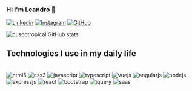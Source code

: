 ### Hi I'm Leandro 🧟

[![Linkedin](https://img.shields.io/badge/LinkedIn-0077B5?style=for-the-badge&logo=linkedin&logoColor=white)](https://www.linkedin.com/in/leandro-r-alexandre/)
[![Instagram](https://img.shields.io/badge/Instagram-E4405F?style=for-the-badge&logo=instagram&logoColor=white)](https://www.instagram.com/leandro.r.alexandre)
[![GitHub](https://img.shields.io/badge/GitHub-100000?style=for-the-badge&logo=github&logoColor=white)](https://github.com/cuscotropical)

![cuscotropical GitHub stats](https://github-readme-stats.vercel.app/api?username=cuscotropical&show_icons=true&theme=dracula)


## Technologies I use in my daily life
 <div style="display: inline_block"><br/>
 <img align="center" alt="html5" src="https://img.shields.io/badge/HTML5-E34F26?style=for-the-badge&logo=html5&logoColor=white"/>
  <img align="center" alt="css3" src="https://img.shields.io/badge/CSS3-1572B6?style=for-the-badge&logo=css3&logoColor=white"/>
   <img align="center" alt="javascript" src="https://img.shields.io/badge/JavaScript-F7DF1E?style=for-the-badge&logo=javascript&logoColor=black"/>
    <img align="center" alt="typescript" src="https://img.shields.io/badge/TypeScript-007ACC?style=for-the-badge&logo=typescript&logoColor=white"/>
    <img align="center" alt="vuejs" src="https://img.shields.io/badge/Vue.js-35495E?style=for-the-badge&logo=vue.js&logoColor=4FC08D"/>
    <img align="center" alt="angularjs" src="https://img.shields.io/badge/AngularJS-E23237?style=for-the-badge&logo=angularjs&logoColor=white"/>
    <img align="center" alt="nodejs" src="https://img.shields.io/badge/Node.js-43853D?style=for-the-badge&logo=node.js&logoColor=white"/>
    <img align="center" alt="expressjs" src="https://img.shields.io/badge/Express.js-404D59?style=for-the-badge"/>
    <img align="center" alt="react" src="https://img.shields.io/badge/React-20232A?style=for-the-badge&logo=react&logoColor=61DAFB"/>
    <img align="center" alt="bootstrap" src="https://img.shields.io/badge/Bootstrap-563D7C?style=for-the-badge&logo=bootstrap&logoColor=white"/>         <img align="center" alt="jquery" src="https://img.shields.io/badge/jQuery-0769AD?style=for-the-badge&logo=jquery&logoColor=white"/>           <img align="center" alt="saas" src="https://img.shields.io/badge/Sass-CC6699?style=for-the-badge&logo=sass&logoColor=white"/>

 </div>

